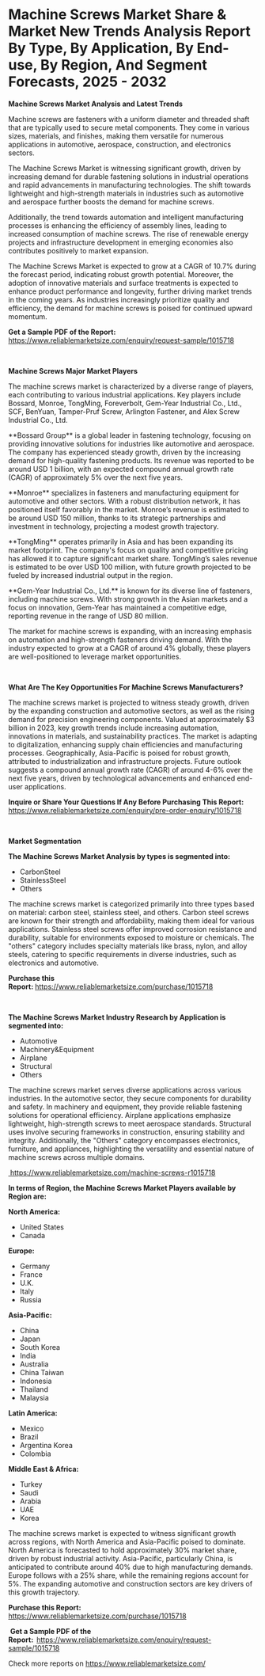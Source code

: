 <p><h1>Machine Screws Market Share & Market New Trends Analysis Report By Type, By Application, By End-use, By Region, And Segment Forecasts, 2025 - 2032</h1></p><p><strong>Machine Screws Market Analysis and Latest Trends</strong></p>
<p><p>Machine screws are fasteners with a uniform diameter and threaded shaft that are typically used to secure metal components. They come in various sizes, materials, and finishes, making them versatile for numerous applications in automotive, aerospace, construction, and electronics sectors. </p><p>The Machine Screws Market is witnessing significant growth, driven by increasing demand for durable fastening solutions in industrial operations and rapid advancements in manufacturing technologies. The shift towards lightweight and high-strength materials in industries such as automotive and aerospace further boosts the demand for machine screws. </p><p>Additionally, the trend towards automation and intelligent manufacturing processes is enhancing the efficiency of assembly lines, leading to increased consumption of machine screws. The rise of renewable energy projects and infrastructure development in emerging economies also contributes positively to market expansion. </p><p>The Machine Screws Market is expected to grow at a CAGR of 10.7% during the forecast period, indicating robust growth potential. Moreover, the adoption of innovative materials and surface treatments is expected to enhance product performance and longevity, further driving market trends in the coming years. As industries increasingly prioritize quality and efficiency, the demand for machine screws is poised for continued upward momentum.</p></p>
<p><strong>Get a Sample PDF of the Report:&nbsp;</strong> <a href="https://www.reliablemarketsize.com/enquiry/request-sample/1015718?utm_campaign=1991&utm_medium=2&utm_source=Github&utm_content=ia&utm_term=16022025&utm_id=machine-screws">https://www.reliablemarketsize.com/enquiry/request-sample/1015718</a></p>
<p>&nbsp;</p>
<p><strong>Machine Screws Major Market Players</strong></p>
<p><p>The machine screws market is characterized by a diverse range of players, each contributing to various industrial applications. Key players include Bossard, Monroe, TongMing, Foreverbolt, Gem-Year Industrial Co., Ltd., SCF, BenYuan, Tamper-Pruf Screw, Arlington Fastener, and Alex Screw Industrial Co., Ltd.</p><p>**Bossard Group** is a global leader in fastening technology, focusing on providing innovative solutions for industries like automotive and aerospace. The company has experienced steady growth, driven by the increasing demand for high-quality fastening products. Its revenue was reported to be around USD 1 billion, with an expected compound annual growth rate (CAGR) of approximately 5% over the next five years.</p><p>**Monroe** specializes in fasteners and manufacturing equipment for automotive and other sectors. With a robust distribution network, it has positioned itself favorably in the market. Monroe’s revenue is estimated to be around USD 150 million, thanks to its strategic partnerships and investment in technology, projecting a modest growth trajectory.</p><p>**TongMing** operates primarily in Asia and has been expanding its market footprint. The company's focus on quality and competitive pricing has allowed it to capture significant market share. TongMing’s sales revenue is estimated to be over USD 100 million, with future growth projected to be fueled by increased industrial output in the region.</p><p>**Gem-Year Industrial Co., Ltd.** is known for its diverse line of fasteners, including machine screws. With strong growth in the Asian markets and a focus on innovation, Gem-Year has maintained a competitive edge, reporting revenue in the range of USD 80 million.</p><p>The market for machine screws is expanding, with an increasing emphasis on automation and high-strength fasteners driving demand. With the industry expected to grow at a CAGR of around 4% globally, these players are well-positioned to leverage market opportunities.</p></p>
<p>&nbsp;</p>
<p><strong>What Are The Key Opportunities For Machine Screws Manufacturers?</strong></p>
<p><p>The machine screws market is projected to witness steady growth, driven by the expanding construction and automotive sectors, as well as the rising demand for precision engineering components. Valued at approximately $3 billion in 2023, key growth trends include increasing automation, innovations in materials, and sustainability practices. The market is adapting to digitalization, enhancing supply chain efficiencies and manufacturing processes. Geographically, Asia-Pacific is poised for robust growth, attributed to industrialization and infrastructure projects. Future outlook suggests a compound annual growth rate (CAGR) of around 4-6% over the next five years, driven by technological advancements and enhanced end-user applications.</p></p>
<p><strong>Inquire or Share Your Questions If Any Before Purchasing This Report:</strong> <a href="https://www.reliablemarketsize.com/enquiry/pre-order-enquiry/1015718?utm_campaign=1991&utm_medium=2&utm_source=Github&utm_content=ia&utm_term=16022025&utm_id=machine-screws">https://www.reliablemarketsize.com/enquiry/pre-order-enquiry/1015718</a></p>
<p>&nbsp;</p>
<p><strong>Market Segmentation</strong></p>
<p><strong>The Machine Screws Market Analysis by types is segmented into:</strong></p>
<p><ul><li>CarbonSteel</li><li>StainlessSteel</li><li>Others</li></ul></p>
<p><p>The machine screws market is categorized primarily into three types based on material: carbon steel, stainless steel, and others. Carbon steel screws are known for their strength and affordability, making them ideal for various applications. Stainless steel screws offer improved corrosion resistance and durability, suitable for environments exposed to moisture or chemicals. The "others" category includes specialty materials like brass, nylon, and alloy steels, catering to specific requirements in diverse industries, such as electronics and automotive.</p></p>
<p><strong>Purchase this Report:&nbsp;</strong><a href="https://www.reliablemarketsize.com/purchase/1015718?utm_campaign=1991&utm_medium=2&utm_source=Github&utm_content=ia&utm_term=16022025&utm_id=machine-screws">https://www.reliablemarketsize.com/purchase/1015718</a></p>
<p>&nbsp;</p>
<p><strong>The Machine Screws Market Industry Research by Application is segmented into:</strong></p>
<p><ul><li>Automotive</li><li>Machinery&Equipment</li><li>Airplane</li><li>Structural</li><li>Others</li></ul></p>
<p><p>The machine screws market serves diverse applications across various industries. In the automotive sector, they secure components for durability and safety. In machinery and equipment, they provide reliable fastening solutions for operational efficiency. Airplane applications emphasize lightweight, high-strength screws to meet aerospace standards. Structural uses involve securing frameworks in construction, ensuring stability and integrity. Additionally, the "Others" category encompasses electronics, furniture, and appliances, highlighting the versatility and essential nature of machine screws across multiple domains.</p></p>
<p><a href="https://www.reliablemarketsize.com/machine-screws-r1015718?utm_campaign=1991&utm_medium=2&utm_source=Github&utm_content=ia&utm_term=16022025&utm_id=machine-screws">&nbsp;https://www.reliablemarketsize.com/machine-screws-r1015718</a></p>
<p><strong>In terms of Region, the Machine Screws Market Players available by Region are:</strong></p>
<p>
    <p> <strong> North America: </strong>
        <ul>
            <li>United States</li>
            <li>Canada</li>
        </ul>
        </p> 
    <p> <strong> Europe: </strong>
        <ul>
            <li>Germany</li>
            <li>France</li>
            <li>U.K.</li>
            <li>Italy</li>
            <li>Russia</li>
        </ul>
        </p> 
    <p> <strong> Asia-Pacific: </strong>
        <ul>
            <li>China</li>
            <li>Japan</li>
            <li>South Korea</li>
            <li>India</li>
            <li>Australia</li>
            <li>China Taiwan</li>
            <li>Indonesia</li>
            <li>Thailand</li>
            <li>Malaysia</li>
        </ul>
        </p> 
    <p> <strong> Latin America: </strong>
        <ul>
            <li>Mexico</li>
            <li>Brazil</li>
            <li>Argentina Korea</li>
            <li>Colombia</li>
        </ul>
        </p> 
    <p> <strong> Middle East & Africa: </strong>
        <ul>
            <li>Turkey</li>
            <li>Saudi</li>
            <li>Arabia</li>
            <li>UAE</li>
            <li>Korea</li>
        </ul>
    </p>
    </p>
<p><p>The machine screws market is expected to witness significant growth across regions, with North America and Asia-Pacific poised to dominate. North America is forecasted to hold approximately 30% market share, driven by robust industrial activity. Asia-Pacific, particularly China, is anticipated to contribute around 40% due to high manufacturing demands. Europe follows with a 25% share, while the remaining regions account for 5%. The expanding automotive and construction sectors are key drivers of this growth trajectory.</p></p>
<p><strong>Purchase this Report: </strong><a href="https://www.reliablemarketsize.com/purchase/1015718?utm_campaign=1991&utm_medium=2&utm_source=Github&utm_content=ia&utm_term=16022025&utm_id=machine-screws">https://www.reliablemarketsize.com/purchase/1015718</a></p>
<p>&nbsp;<strong>Get a Sample PDF of the Report:&nbsp;&nbsp;</strong><a href="https://www.reliablemarketsize.com/enquiry/request-sample/1015718?utm_campaign=1991&utm_medium=2&utm_source=Github&utm_content=ia&utm_term=16022025&utm_id=machine-screws">https://www.reliablemarketsize.com/enquiry/request-sample/1015718</a></p>
<p><strong></strong></p>
<p>Check more reports on <a href="https://www.reliablemarketsize.com/?utm_campaign=1991&utm_medium=2&utm_source=Github&utm_content=ia&utm_term=16022025&utm_id=machine-screws">https://www.reliablemarketsize.com/</a></p>
